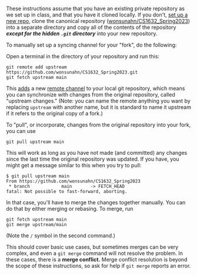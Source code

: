 These instructions assume that you have an existing private repository as we set up in class, and that you have it cloned locally. If you don't, [set up a new repo](https://docs.github.com/en/desktop/installing-and-configuring-github-desktop/overview/creating-your-first-repository-using-github-desktop), clone the canonical repository ([wonsunahn/CS1632_Spring2023](github.com/wonsunahn/CS1632_Spring2023)) into a separate directory and copy all of the contents of the repository _**except for the hidden `.git` directory**_ into your new repository.

To manually set up a syncing channel for your "fork", do the following: 

Open a terminal in the directory of your repository and run this:

```shell
git remote add upstream https://github.com/wonsunahn/CS1632_Spring2023.git
git fetch upstream main
```

This [adds](https://git-scm.com/docs/git-remote) a new [remote channel](https://github.com/git-guides/git-remote) to your local git repository, which means you can synchronize with changes from the original repository, called "upstream changes." (Note: you can name the remote anything you want by replacing `upstream` with another name, but it is standard to name it upstream if it refers to the original copy of a fork.)

To "pull", or incorporate, changes from the original repository into your fork, you can use
```shell
git pull upstream main
```
This will work as long as you have not made (and committed) any changes since the last time the original repository was updated. If you have, you might get a message similar to this when you try to pull:

```shell
$ git pull upstream main
From https://github.com/wonsunahn/CS1632_Spring2023
 * branch            main       -> FETCH_HEAD
fatal: Not possible to fast-forward, aborting.
```

In that case, you'll have to merge the changes together manually. You can do that by either merging or rebasing. To merge, run

```shell
git fetch upstream main
git merge upstream/main
```

(Note the `/` symbol in the second command.)

This should cover basic use cases, but sometimes merges can be very complex, and even a `git merge` command will not resolve the problem. In these cases, there is a **merge conflict.** Merge conflict resolution is beyond the scope of these instructions, so ask for help if `git merge` reports an error. 
